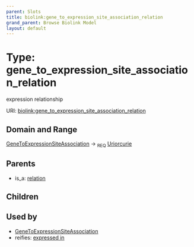 ```yaml
---
parent: Slots
title: biolink:gene_to_expression_site_association_relation
grand_parent: Browse Biolink Model
layout: default
---
```


# Type: gene_to_expression_site_association_relation


expression relationship

URI: [biolink:gene_to_expression_site_association_relation](https://w3id.org/biolink/vocab/gene_to_expression_site_association_relation)

## Domain and Range

[GeneToExpressionSiteAssociation](GeneToExpressionSiteAssociation.md) ->  <sub>REQ</sub> [Uriorcurie](types/Uriorcurie.md)

## Parents

 *  is_a: [relation](relation.md)

## Children


## Used by

 * [GeneToExpressionSiteAssociation](GeneToExpressionSiteAssociation.md)
 *  reifies: [expressed in](expressed_in.md)
